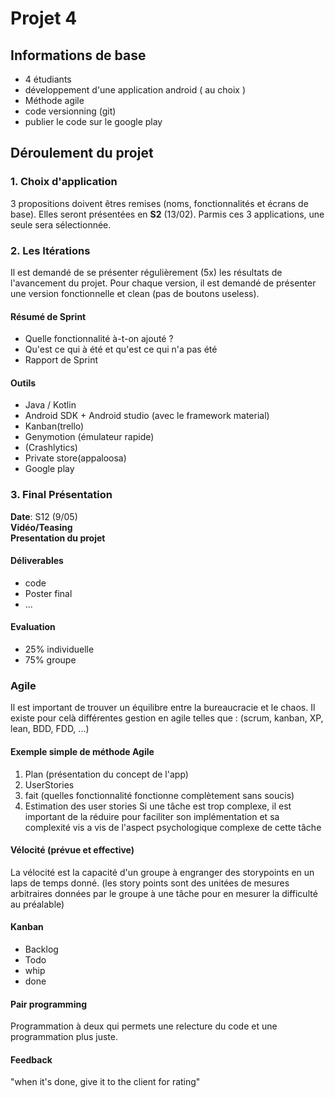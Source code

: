 # Projet 4
## Informations de base
* 4 étudiants
* développement d'une application android ( au choix )
* Méthode agile
* code versionning (git)
* publier le code sur le google play

## Déroulement du projet
### 1. Choix d'application
3 propositions doivent êtres remises (noms, fonctionnalités et écrans de base). Elles seront présentées en **S2** (13/02). Parmis ces 3 applications, une seule sera sélectionnée.
### 2. Les Itérations
Il est demandé de se présenter régulièrement (5x) les résultats de l'avancement du projet. Pour chaque version, il est demandé de présenter une version fonctionnelle et clean (pas de boutons useless).
#### Résumé de Sprint
 * Quelle fonctionnalité à-t-on ajouté ?
 * Qu'est ce qui à été et qu'est ce qui n'a pas été
 * Rapport de Sprint

#### Outils
* Java / Kotlin
* Android SDK + Android studio (avec le framework material)
* Kanban(trello)
* Genymotion (émulateur rapide)
* (Crashlytics)
* Private store(appaloosa)
* Google play
### 3. Final Présentation
**Date**: S12 (9/05)  
**Vidéo/Teasing**  
**Presentation du projet**     

#### Déliverables
 - code
 - Poster final
 - ...
#### Evaluation
- 25% individuelle
- 75% groupe

### Agile
Il est important de trouver un équilibre entre la bureaucracie et le chaos. Il existe pour celà différentes gestion en agile telles que : (scrum, kanban, XP, lean, BDD, FDD, ...)
#### Exemple simple de méthode Agile
1. Plan (présentation du concept de l'app)
2. UserStories
3. fait (quelles fonctionnalité fonctionne complètement sans soucis)
4. Estimation des user stories
Si une tâche est trop complexe, il est important de la réduire pour faciliter son implémentation et sa complexité vis a vis de l'aspect psychologique complexe de cette tâche

#### Vélocité (prévue et effective)
La vélocité est la capacité d'un groupe à engranger des storypoints en un laps de temps donné. (les story points sont des unitées de mesures arbitraires données par le groupe à une tâche pour en mesurer la difficulté au préalable)

#### Kanban
* Backlog
* Todo
* whip
* done

#### Pair programming
Programmation à deux qui permets une relecture du code et une programmation plus juste.

#### Feedback
"when it's done, give it to the client for rating"

